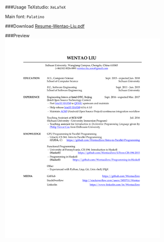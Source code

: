 ###Usage
TeXstudio: `XeLaTeX`

Main font: `Palatino`

###Download
[Resume-Wentao-Liu.pdf](https://github.com/WentaoZero/Resume/blob/master/Resume-Wentao-Liu.pdf)

###Preview
![Preview](Resume-Wentao-Liu.png)
